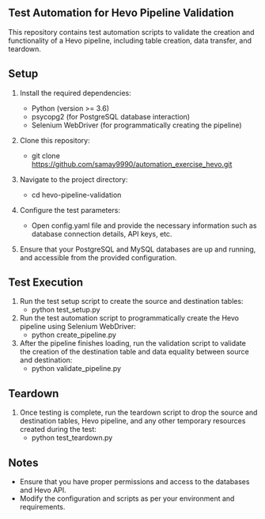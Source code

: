 **Test Automation for Hevo Pipeline Validation**
-
This repository contains test automation scripts to validate the creation and functionality of a Hevo pipeline, including table creation, data transfer, and teardown.

**Setup** 
- 
1. Install the required dependencies:
      - Python (version >= 3.6) 
      - psycopg2 (for PostgreSQL database interaction) 
      - Selenium WebDriver (for programmatically creating the pipeline)
  
2. Clone this repository:
   - git clone https://github.com/samay9990/automation_exercise_hevo.git

3. Navigate to the project directory:
   - cd hevo-pipeline-validation

4. Configure the test parameters:
   - Open config.yaml file and provide the necessary information such as database connection details, API keys, etc.
   
5. Ensure that your PostgreSQL and MySQL databases are up and running, and accessible from the provided configuration.


**Test Execution**
-
1. Run the test setup script to create the source and destination tables:
   - python test_setup.py
2. Run the test automation script to programmatically create the Hevo pipeline using Selenium WebDriver:
   - python create_pipeline.py
3. After the pipeline finishes loading, run the validation script to validate the creation of the destination table and data equality between source and destination:
   - python validate_pipeline.py

**Teardown**
-
1. Once testing is complete, run the teardown script to drop the source and destination tables, Hevo pipeline, and any other temporary resources created during the test:
   - python test_teardown.py

**Notes**
-
- Ensure that you have proper permissions and access to the databases and Hevo API.
- Modify the configuration and scripts as per your environment and requirements.